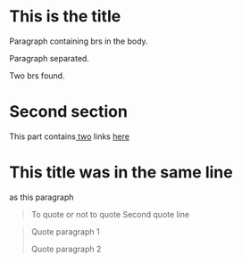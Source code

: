 # This is the title

Paragraph containing
brs in the
body.

Paragraph separated.

Two brs found.

# Second section

This part contains[ two](link) links [here](link2)

# This title was in the same line

as this paragraph

> To quote or not to quote
> Second quote line

> Quote paragraph 1
>
> Quote paragraph 2
